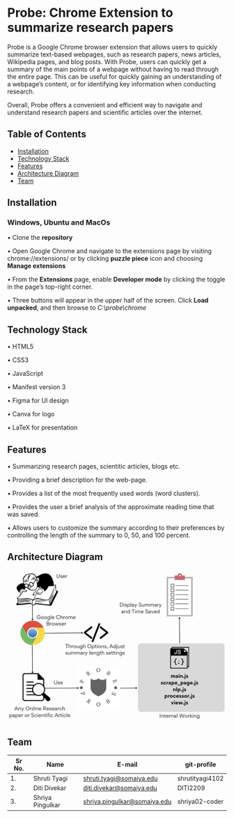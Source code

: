 # Probe: Chrome Extension to summarize research papers

Probe is a Google Chrome browser extension that allows users to quickly summarize text-based webpages, such as research papers, news articles, Wikipedia pages, and blog posts. With Probe, users can quickly get a summary of the main points of a webpage without having to read through the entire page. This can be useful for quickly gaining an understanding of a webpage’s content, or for identifying key information when conducting research.

Overall, Probe offers a convenient and efficient way to navigate and understand research papers and scientific articles over the internet.

## Table of Contents
- [Installation](#installation)
- [Technology Stack](#technology-stack)
- [Features](#features)
- [Architecture Diagram](#architecture-diagram)
- [Team](#team)

## Installation 

### Windows, Ubuntu and MacOs
    
• Clone the **repository**
  
• Open Google Chrome and navigate to the extensions page by visiting chrome://extensions/ or by clicking **puzzle piece** icon and choosing **Manage extensions**
  
• From the **Extensions** page, enable **Developer mode** by clicking the toggle in the page’s top-right corner.
  
• Three buttons will appear in the upper half of the screen. Click **Load unpacked**, and then browse to *C:\probe\chrome*

## Technology Stack

• HTML5

• CSS3

• JavaScript

• Manifest version 3

• Figma for UI design

• Canva for logo

• LaTeX for presentation

## Features

• Summarizing research pages, scientitic articles, blogs etc.

• Providing a brief description for the web-page.

• Provides a list of the most frequently used words (word clusters).

• Provides the user a brief analysis of the approximate reading time that was saved.

• Allows users to customize the summary according to their preferences by controlling the length of the summary to 0, 50, and 100 percent.

## Architecture Diagram

![](architecture.png)

## Team

| Sr No. | Name               | E-mail                       | git-profile     |
| -------| -------------------| -----------------------------| ----------------|
| 1.     | Shruti Tyagi       | shruti.tyagi@somaiya.edu     | shrutityagi4102 |
| 2.     | Diti Divekar       | diti.divekar@somaiya.edu     | DITI2209        |
| 3.     | Shriya Pingulkar   | shriya.pingulkar@somaiya.edu | shriya02-coder  |

